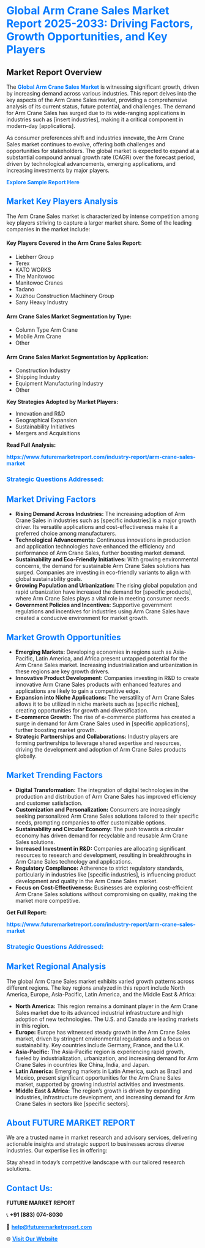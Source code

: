 <h1 style="color: #007BFF;">Global Arm Crane Sales Market Report 2025-2033: Driving Factors, Growth Opportunities, and Key Players</h1>

<section id="overview">
<h2>Market Report Overview</h2>
<p>The <a href="https://www.futuremarketreport.com/industry-report/arm-crane-sales-market" style="color: #007BFF; text-decoration: none;"><strong>Global Arm Crane Sales Market</strong></a> is witnessing significant growth, driven by increasing demand across various industries. This report delves into the key aspects of the Arm Crane Sales market, providing a comprehensive analysis of its current status, future potential, and challenges. The demand for Arm Crane Sales has surged due to its wide-ranging applications in industries such as [insert industries], making it a critical component in modern-day [applications].</p>
<p>As consumer preferences shift and industries innovate, the Arm Crane Sales market continues to evolve, offering both challenges and opportunities for stakeholders. The global market is expected to expand at a substantial compound annual growth rate (CAGR) over the forecast period, driven by technological advancements, emerging applications, and increasing investments by major players.</p>
</section>

<section id="overview">
<p><a href="https://www.futuremarketreport.com/request-sample/reportId=108718" style="color: #007BFF; text-decoration: none;"><strong>Explore Sample Report Here</strong></a></p>
</section>

<section id="key-players">
<h2 style="color: #007BFF;">Market Key Players Analysis</h2>
<p>The Arm Crane Sales market is characterized by intense competition among key players striving to capture a larger market share. Some of the leading companies in the market include:</p>
<h4>Key Players Covered in the Arm Crane Sales Report:</h4>
<ul><li>Liebherr Group</li><li>Terex</li><li>KATO WORKS</li><li>The Manitowoc</li><li>Manitowoc Cranes</li><li>Tadano</li><li>Xuzhou Construction Machinery Group</li><li>Sany Heavy Industry</li></ul>
<h4>Arm Crane Sales Market Segmentation by Type:</h4>
<ul><li>Column Type Arm Crane</li><li>Mobile Arm Crane</li><li>Other</li></ul>

<h4>Arm Crane Sales Market Segmentation by Application:</h4>
<ul><li>Construction Industry</li><li>Shipping Industry</li><li>Equipment Manufacturing Industry</li><li>Other</li></ul>
<p><strong>Key Strategies Adopted by Market Players:</strong></p>
<ul>
<li>Innovation and R&D</li>
<li>Geographical Expansion</li>
<li>Sustainability Initiatives</li>
<li>Mergers and Acquisitions</li>
</ul>
</section>

<section>
<p><strong>Read Full Analysis: </strong></p><a href="https://www.futuremarketreport.com/industry-report/arm-crane-sales-market" style="color: #007BFF; text-decoration: none;"><strong>https://www.futuremarketreport.com/industry-report/arm-crane-sales-market</strong></a>
<h3 style="color: #007BFF;">Strategic Questions Addressed:</h3>
</section>

<section id="driving-factors">
<h2 style="color: #007BFF;">Market Driving Factors</h2>
<ul>
<li><strong>Rising Demand Across Industries:</strong> The increasing adoption of Arm Crane Sales in industries such as [specific industries] is a major growth driver. Its versatile applications and cost-effectiveness make it a preferred choice among manufacturers.</li>
<li><strong>Technological Advancements:</strong> Continuous innovations in production and application technologies have enhanced the efficiency and performance of Arm Crane Sales, further boosting market demand.</li>
<li><strong>Sustainability and Eco-Friendly Initiatives:</strong> With growing environmental concerns, the demand for sustainable Arm Crane Sales solutions has surged. Companies are investing in eco-friendly variants to align with global sustainability goals.</li>
<li><strong>Growing Population and Urbanization:</strong> The rising global population and rapid urbanization have increased the demand for [specific products], where Arm Crane Sales plays a vital role in meeting consumer needs.</li>
<li><strong>Government Policies and Incentives:</strong> Supportive government regulations and incentives for industries using Arm Crane Sales have created a conducive environment for market growth.</li>
</ul>
</section>

<section id="growth-opportunities">
<h2 style="color: #007BFF;">Market Growth Opportunities</h2>
<ul>
<li><strong>Emerging Markets:</strong> Developing economies in regions such as Asia-Pacific, Latin America, and Africa present untapped potential for the Arm Crane Sales market. Increasing industrialization and urbanization in these regions are key growth drivers.</li>
<li><strong>Innovative Product Development:</strong> Companies investing in R&D to create innovative Arm Crane Sales products with enhanced features and applications are likely to gain a competitive edge.</li>
<li><strong>Expansion into Niche Applications:</strong> The versatility of Arm Crane Sales allows it to be utilized in niche markets such as [specific niches], creating opportunities for growth and diversification.</li>
<li><strong>E-commerce Growth:</strong> The rise of e-commerce platforms has created a surge in demand for Arm Crane Sales used in [specific applications], further boosting market growth.</li>
<li><strong>Strategic Partnerships and Collaborations:</strong> Industry players are forming partnerships to leverage shared expertise and resources, driving the development and adoption of Arm Crane Sales products globally.</li>
</ul>
</section>

<section id="trending-factors">
<h2 style="color: #007BFF;">Market Trending Factors</h2>
<ul>
<li><strong>Digital Transformation:</strong> The integration of digital technologies in the production and distribution of Arm Crane Sales has improved efficiency and customer satisfaction.</li>
<li><strong>Customization and Personalization:</strong> Consumers are increasingly seeking personalized Arm Crane Sales solutions tailored to their specific needs, prompting companies to offer customizable options.</li>
<li><strong>Sustainability and Circular Economy:</strong> The push towards a circular economy has driven demand for recyclable and reusable Arm Crane Sales solutions.</li>
<li><strong>Increased Investment in R&D:</strong> Companies are allocating significant resources to research and development, resulting in breakthroughs in Arm Crane Sales technology and applications.</li>
<li><strong>Regulatory Compliance:</strong> Adherence to strict regulatory standards, particularly in industries like [specific industries], is influencing product development and quality in the Arm Crane Sales market.</li>
<li><strong>Focus on Cost-Effectiveness:</strong> Businesses are exploring cost-efficient Arm Crane Sales solutions without compromising on quality, making the market more competitive.</li>
</ul>
</section>

<section>
<p><strong>Get Full Report: </strong></p><a href="https://www.futuremarketreport.com/industry-report/arm-crane-sales-market" style="color: #007BFF; text-decoration: none;"><strong>https://www.futuremarketreport.com/industry-report/arm-crane-sales-market</strong></a>
<h3 style="color: #007BFF;">Strategic Questions Addressed:</h3>
</section>


<section id="regional-analysis">
<h2 style="color: #007BFF;">Market Regional Analysis</h2>
<p>The global Arm Crane Sales market exhibits varied growth patterns across different regions. The key regions analyzed in this report include North America, Europe, Asia-Pacific, Latin America, and the Middle East & Africa:</p>
<ul>
<li><strong>North America:</strong> This region remains a dominant player in the Arm Crane Sales market due to its advanced industrial infrastructure and high adoption of new technologies. The U.S. and Canada are leading markets in this region.</li>
<li><strong>Europe:</strong> Europe has witnessed steady growth in the Arm Crane Sales market, driven by stringent environmental regulations and a focus on sustainability. Key countries include Germany, France, and the U.K.</li>
<li><strong>Asia-Pacific:</strong> The Asia-Pacific region is experiencing rapid growth, fueled by industrialization, urbanization, and increasing demand for Arm Crane Sales in countries like China, India, and Japan.</li>
<li><strong>Latin America:</strong> Emerging markets in Latin America, such as Brazil and Mexico, present significant opportunities for the Arm Crane Sales market, supported by growing industrial activities and investments.</li>
<li><strong>Middle East & Africa:</strong> The region’s growth is driven by expanding industries, infrastructure development, and increasing demand for Arm Crane Sales in sectors like [specific sectors].</li>
</ul>
</section>

<footer>
<h2 style="color: #007BFF;">About FUTURE MARKET REPORT</h2>
<p>We are a trusted name in market research and advisory services, delivering actionable insights and strategic support to businesses across diverse industries. Our expertise lies in offering:</p>

<p>Stay ahead in today’s competitive landscape with our tailored research solutions.</p>

<h2 style="color: #007BFF;">Contact Us:</h2>
<p><strong>FUTURE MARKET REPORT</strong></p>
<p>📞 <strong>+91 (883) 074-8030</strong></p>
<p>📧 <strong><a href="mailto:help@futuremarketreport.com" style="color: #007BFF;">help@futuremarketreport.com</a></strong></p>
<p>🌐 <strong><a href="https://www.futuremarketreport.com/" style="color: #007BFF;">Visit Our Website</a></strong></p>
</footer>
